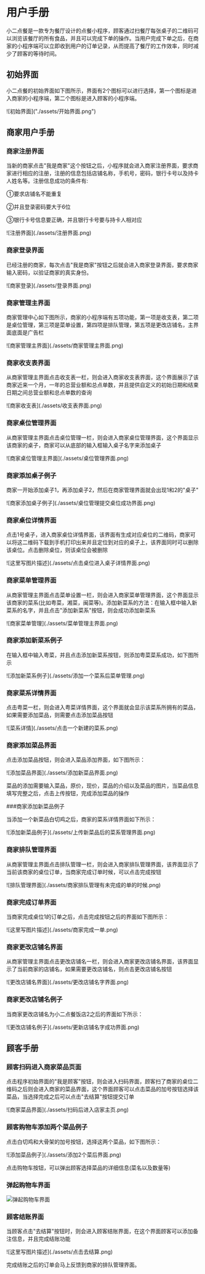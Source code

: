 # 用户手册

<p>小二点餐是一款专为餐厅设计的点餐小程序，顾客通过扫餐厅每张桌子的二维码可以浏览该餐厅的所有食品，并且可以完成下单的操作。当用户完成下单之后，在商家的小程序端可以立即收到用户的订单记录，从而提高了餐厅的工作效率，同时减少了顾客的等待时间。</p>

## 初始界面
<p>小二点餐的初始界面如下图所示，界面有2个图标可以进行选择，第一个图标是进入商家的小程序端，第二个图标是进入顾客的小程序端。</p>
![初始界面]("./assets/开始界面.png")


## 商家用户手册
### 商家注册界面
<p>当新的商家点击"我是商家"这个按钮之后，小程序就会进入商家注册界面，要求商家进行相应的注册，注册的信息包括店铺名称，手机号，密码，银行卡号以及持卡人姓名等。注册信息成功的条件有:</p>
<p>①要求店铺名不能重复</p>
<p>②并且登录密码要大于6位</p>
<p>③银行卡号信息要正确，并且银行卡号要与持卡人相对应</p>
![注册界面](./assets/注册界面.png)

### 商家登录界面
<p>已经注册的商家，每次点击"我是商家"按钮之后就会进入商家登录界面，要求商家输入密码，以验证商家的真实身份。</p>
![商家登录](./assets/登录界面.png)

### 商家管理主界面
<p>商家管理中心如下图所示，商家的小程序端有五项功能，第一项是收支表，第二项是桌位管理，第三项是菜单设置，第四项是排队管理，第五项是更改店铺名，主界面底面是广告栏</p>
![商家管理主界面](./assets/商家管理主界面.png)

### 商家收支表界面
<p>从商家管理主界面点击收支表一栏，则会进入商家收支表界面，这个界面展示了该商家近来一个月，一年的总营业额和总点单数，并且提供自定义的初始日期和结束日期之间总营业额和总点单数的查询</p>
![商家收支表](./assets/收支表界面.png)

###  商家桌位管理界面
<p>从商家管理主界面点击桌位管理一栏，则会进入商家桌位管理界面，这个界面显示该商家的桌子，商家可以从底部的输入框输入桌子名字来添加桌子</p>
![商家桌位管理主界面](./assets/桌位管理界面.png)



### 商家添加桌子例子
<p>商家一开始添加桌子1，再添加桌子2，然后在商家管理界面就会出现1和2的"桌子"</p>
![商家添加桌子例子](./assets/桌位管理提交桌位成功界面.png)

### 商家桌位详情界面
<p>点击1号桌子，进入商家桌位详情界面，该界面有生成对应桌位的二维码，商家可以将这二维码下载到手机打印出来并且定位到对应的桌子上，该界面同时可以删除该桌位。点击删除桌位，则该桌位会被删除</p>
![这里写图片描述](./assets/点击桌位进入桌子详情界面.png)

### 商家菜单管理界面
<p>从商家管理主界面点击菜单设置一栏，则会进入商家菜单管理界面，这个界面显示该商家的菜系(比如粤菜，湘菜，闽菜等)。添加新菜系的方法：在输入框中输入新菜系的名字，并且点击"添加新菜系"按钮，则会成功添加新菜系</p>
![商家菜单管理](./assets/菜单管理主界面.png)

### 商家添加新菜系例子
<p>在输入框中输入粤菜，并且点击添加新菜系按钮，则添加粤菜菜系成功，如下图所示</p>
![添加新菜系例子](./assets/添加一个菜系后菜单管理.png)

### 商家菜系详情界面
<p>点击粤菜一栏，则会进入粤菜详情界面，这个界面就会显示该菜系所拥有的菜品，如果需要添加菜品，则需要点击添加菜品按钮</p>
![菜系详情](./assets/点击一个新建的菜系.png)

### 商家添加菜品界面
<p>点击添加菜品按钮，则会进入菜品添加界面，如下图所示：</p>
![添加菜品界面](./assets/添加新菜品界面.png)
<p>菜品的添加需要输入菜品，原价，现价，菜品的介绍以及菜品的图片，当菜品信息填写完整之后，点击上传按钮，完成添加菜品的操作</p>

###商家添加新菜品例子
<p>当添加一个新菜品白切鸡之后，商家的菜系详情界面如下所示：</p>
![添加新菜品例子](./assets/上传新菜品后的菜系管理界面.png)

### 商家排队管理界面
<p>从商家管理主界面点击排队管理一栏，则会进入商家排队管理界面，该界面显示了当前该商家的桌位订单，当商家完成订单时候，可以点击完成按钮</p>
![排队管理界面](./assets/商家排队管理有未完成的单的时候.png)

### 商家完成订单界面
<p>当商家完成桌位1的订单之后，点击完成按钮之后的界面如下图所示：</p>
![这里写图片描述](./assets/商家完成一单.png)

### 商家更改店铺名界面
<p>从商家管理主界面点击更改店铺名一栏，则会进入商家更改店铺名界面，该界面显示了当前商家的店铺名，如果需要更改店铺名，则点击更改店铺名按钮</p>
![更改店铺名界面](./assets/更改店铺名字界面.png)


### 商家更改店铺名例子
<p>当商家更改店铺名为小二点餐饭店2之后的界面如下所示：</p>
 ![更改店铺名例子](./assets/更新店铺名字成功界面.png)


## 顾客手册
###  顾客扫码进入商家菜品页面
<p>点击程序初始界面的"我是顾客"按钮，则会进入扫码界面，顾客扫了商家的桌位二维码之后则会进入商家的菜品界面，这个界面顾客可以点击菜品的加号按钮选择该菜品，当选择完成之后可以点击"去结算"按钮提交订单</p>
![商家菜品界面](./assets/扫码后进入店家主页.png)

### 顾客购物车添加两个菜品例子
<p>点击白切鸡和大骨架的加号按钮，选择这两个菜品，如下图所示：</p>
![添加菜品例子](./assets/添加2个菜后界面.png)
<p>点击购物车按钮，可以弹出顾客选择菜品的详细信息(菜名以及数量等)</p>


### 弹起购物车界面
![弹起购物车界面](./assets/弹起购物车界面.png)



### 顾客结账界面
<p>当顾客点击"去结算"按钮时，则会进入顾客结账界面，在这个界面顾客可以添加备注信息，并且完成结账功能</p>
![这里写图片描述](./assets/点击去结算.png)

<p>完成结账之后的订单会马上反馈到商家的排队管理界面。</p>

